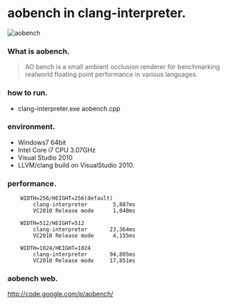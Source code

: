 aobench in clang-interpreter.
========

![aobench](http://cdn-ak.f.st-hatena.com/images/fotolife/o/ohtorii/20110717/20110717001052.png)


### What is aobench.
> AO bench is a small ambient occlusion renderer for benchmarking realworld floating point performance in various languages.

### how to run.
- clang-interpreter.exe aobench.cpp

### environment.
- Windows7 64bit
- Intel Core i7 CPU 3.07GHz
- Visual Studio 2010
- LLVM/clang build on VisualStudio 2010.

### performance.
		WIDTH=256/HEIGHT=256(default)
			clang-interpreter        5,887ms
			VC2010 Release mode      1,040ms
			
		WIDTH=512/HEIGHT=512
			clang-interpreter       23,364ms
			VC2010 Release mode      4,155ms
			
		WIDTH=1024/HEIGHT=1024
			clang-interpreter       94,805ms
			VC2010 Release mode     17,851ms

### aobench web.
<http://code.google.com/p/aobench/>
